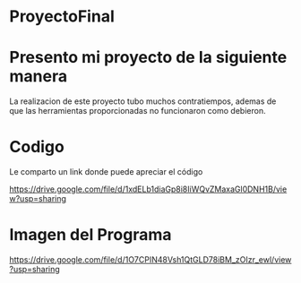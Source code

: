 # ProyectoFinal

# Presento mi proyecto de la siguiente manera

La realizacion de este proyecto tubo muchos contratiempos, ademas de que las herramientas proporcionadas no funcionaron como debieron.

# Codigo

Le comparto un link donde puede apreciar el código

https://drive.google.com/file/d/1xdELb1diaGp8i8IiWQvZMaxaGl0DNH1B/view?usp=sharing


# Imagen del Programa


https://drive.google.com/file/d/1O7CPIN48Vsh1QtGLD78iBM_zOIzr_ewl/view?usp=sharing
